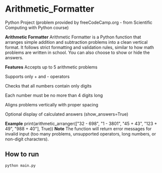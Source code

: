# Arithmetic_Formatter #
Python Project (problem provided by freeCodeCamp.org - from Scientific Computing with Python course)

**Arithmetic Formatter**
Arithmetic Formatter is a Python function that arranges simple addition and subtraction problems into a clean vertical format. It follows strict formatting and validation rules, similar to how math problems are written in school. You can also choose to show or hide the answers.

**Features**
Accepts up to 5 arithmetic problems

Supports only + and - operators

Checks that all numbers contain only digits

Each number must be no more than 4 digits long

Aligns problems vertically with proper spacing

Optional display of calculated answers (show_answers=True)

**Example**
print(arithmetic_arranger(["32 - 698", "1 - 3801", "45 + 43", "123 + 49", "988 + 40"], True))
**Note**
The function will return error messages for invalid input (too many problems, unsupported operators, long numbers, or non-digit characters).


## How to run
```bash
python main.py



